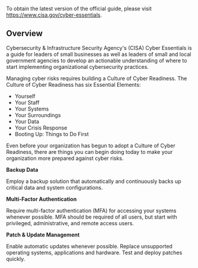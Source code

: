 To obtain the latest version of the official guide, please visit https://www.cisa.gov/cyber-essentials.

## Overview

Cybersecurity & Infrastructure Security Agency's (CISA) Cyber Essentials is a guide for leaders of small businesses as well as leaders of small and local government agencies to develop an actionable understanding of where to start implementing organizational cybersecurity practices.

Managing cyber risks requires building a Culture of Cyber Readiness. The Culture of Cyber Readiness has six Essential Elements:

* Yourself
* Your Staff
* Your Systems
* Your Surroundings
* Your Data
* Your Crisis Response
* Booting Up: Things to Do First

Even before your organization has begun to adopt a Culture of Cyber Readiness, there are things you can begin doing today to make your organization more prepared against cyber risks. 

**Backup Data**

Employ a backup solution that automatically and continuously backs up critical data and system configurations.

**Multi-Factor Authentication**

Require multi-factor authentication (MFA) for accessing your systems whenever possible. MFA should be required of all users, but start with privileged, administrative, and remote access users.

**Patch & Update Management**

Enable automatic updates whenever possible. Replace unsupported operating systems, applications and hardware. Test and deploy patches quickly.